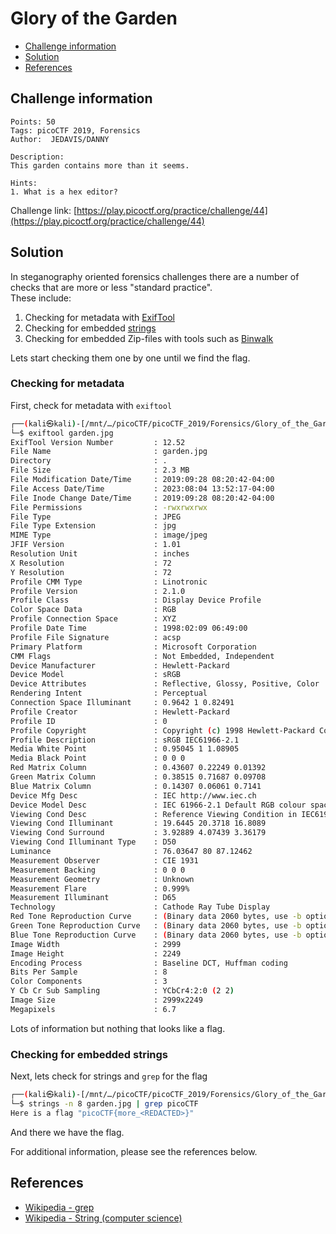 # Glory of the Garden

- [Challenge information](#challenge-information)
- [Solution](#solution)
- [References](#references)

## Challenge information
```
Points: 50
Tags: picoCTF 2019, Forensics
Author:  JEDAVIS/DANNY

Description:
This garden contains more than it seems.

Hints:
1. What is a hex editor?
```
Challenge link: [https://play.picoctf.org/practice/challenge/44](https://play.picoctf.org/practice/challenge/44)

## Solution

In steganography oriented forensics challenges there are a number of checks that are more or less "standard practice".  
These include:
1. Checking for metadata with [ExifTool](https://exiftool.org/)
2. Checking for embedded [strings](https://en.wikipedia.org/wiki/String_(computer_science))
3. Checking for embedded Zip-files with tools such as [Binwalk](https://github.com/ReFirmLabs/binwalk)

Lets start checking them one by one until we find the flag.

### Checking for metadata

First, check for metadata with `exiftool`
```bash
┌──(kali㉿kali)-[/mnt/…/picoCTF/picoCTF_2019/Forensics/Glory_of_the_Garden]
└─$ exiftool garden.jpg 
ExifTool Version Number         : 12.52
File Name                       : garden.jpg
Directory                       : .
File Size                       : 2.3 MB
File Modification Date/Time     : 2019:09:28 08:20:42-04:00
File Access Date/Time           : 2023:08:04 13:52:17-04:00
File Inode Change Date/Time     : 2019:09:28 08:20:42-04:00
File Permissions                : -rwxrwxrwx
File Type                       : JPEG
File Type Extension             : jpg
MIME Type                       : image/jpeg
JFIF Version                    : 1.01
Resolution Unit                 : inches
X Resolution                    : 72
Y Resolution                    : 72
Profile CMM Type                : Linotronic
Profile Version                 : 2.1.0
Profile Class                   : Display Device Profile
Color Space Data                : RGB
Profile Connection Space        : XYZ
Profile Date Time               : 1998:02:09 06:49:00
Profile File Signature          : acsp
Primary Platform                : Microsoft Corporation
CMM Flags                       : Not Embedded, Independent
Device Manufacturer             : Hewlett-Packard
Device Model                    : sRGB
Device Attributes               : Reflective, Glossy, Positive, Color
Rendering Intent                : Perceptual
Connection Space Illuminant     : 0.9642 1 0.82491
Profile Creator                 : Hewlett-Packard
Profile ID                      : 0
Profile Copyright               : Copyright (c) 1998 Hewlett-Packard Company
Profile Description             : sRGB IEC61966-2.1
Media White Point               : 0.95045 1 1.08905
Media Black Point               : 0 0 0
Red Matrix Column               : 0.43607 0.22249 0.01392
Green Matrix Column             : 0.38515 0.71687 0.09708
Blue Matrix Column              : 0.14307 0.06061 0.7141
Device Mfg Desc                 : IEC http://www.iec.ch
Device Model Desc               : IEC 61966-2.1 Default RGB colour space - sRGB
Viewing Cond Desc               : Reference Viewing Condition in IEC61966-2.1
Viewing Cond Illuminant         : 19.6445 20.3718 16.8089
Viewing Cond Surround           : 3.92889 4.07439 3.36179
Viewing Cond Illuminant Type    : D50
Luminance                       : 76.03647 80 87.12462
Measurement Observer            : CIE 1931
Measurement Backing             : 0 0 0
Measurement Geometry            : Unknown
Measurement Flare               : 0.999%
Measurement Illuminant          : D65
Technology                      : Cathode Ray Tube Display
Red Tone Reproduction Curve     : (Binary data 2060 bytes, use -b option to extract)
Green Tone Reproduction Curve   : (Binary data 2060 bytes, use -b option to extract)
Blue Tone Reproduction Curve    : (Binary data 2060 bytes, use -b option to extract)
Image Width                     : 2999
Image Height                    : 2249
Encoding Process                : Baseline DCT, Huffman coding
Bits Per Sample                 : 8
Color Components                : 3
Y Cb Cr Sub Sampling            : YCbCr4:2:0 (2 2)
Image Size                      : 2999x2249
Megapixels                      : 6.7
```

Lots of information but nothing that looks like a flag.

### Checking for embedded strings

Next, lets check for strings and `grep` for the flag
```bash
┌──(kali㉿kali)-[/mnt/…/picoCTF/picoCTF_2019/Forensics/Glory_of_the_Garden]
└─$ strings -n 8 garden.jpg | grep picoCTF
Here is a flag "picoCTF{more_<REDACTED>}" 
```

And there we have the flag.

For additional information, please see the references below.

## References

- [Wikipedia - grep](https://en.wikipedia.org/wiki/Grep)
- [Wikipedia - String (computer science)](https://en.wikipedia.org/wiki/String_(computer_science))

